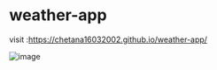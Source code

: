 # weather-app

visit :https://chetana16032002.github.io/weather-app/

![image](https://user-images.githubusercontent.com/91176005/147064579-37b258c1-d20b-444d-a4e6-b54ebdf0d389.png)
